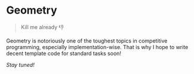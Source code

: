 # Geometry

>Kill me already :-1:

Geometry is notoriously one of the toughest topics in competitive programming, especially implementation-wise. That is why I hope to write decent template code for standard tasks soon!

*Stay tuned!*
